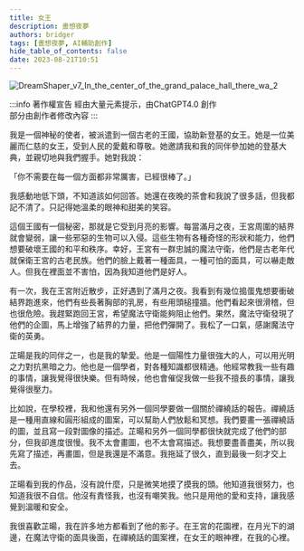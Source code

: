 ```yaml
---
title: 女王
description: 晝想夜夢
authors: bridger
tags: [晝想夜夢, AI輔助創作]
hide_table_of_contents: false
date: 2023-08-21T10:51
---
```


![DreamShaper_v7_In_the_center_of_the_grand_palace_hall_there_wa_2](https://e.brid.pw/i/2023/08/21/i88oxg.webp)


<!-- truncate -->

:::info 著作權宣告
經由大量元素提示，由ChatGPT4.0 創作  
部分由創作者修改內容
:::

我是一個神秘的使者，被派遣到一個古老的王國，協助新登基的女王。她是一位美麗而仁慈的女王，受到人民的愛戴和尊敬。她邀請我和我的同伴參加她的登基大典，並親切地與我們握手。她對我說：

「你不需要在每一個方面都非常厲害，已經很棒了。」

我感動地低下頭，不知道該如何回答。她還在夜晚的茶會和我說了很多話，但我都記不清了。只記得她溫柔的眼神和甜美的笑容。

這個王國有一個秘密，那就是它受到月亮的影響。每當滿月之夜，王宮周圍的結界就會變弱，讓一些邪惡的生物可以入侵。這些生物有各種奇怪的形狀和能力，他們想要破壞王國的和平和秩序。幸好，王宮有一群忠誠的魔法守衛，他們是古老年代就保衛王宮的古老民族。他們的臉上戴著一種面具，一種可怕的面具，可以嚇走敵人。但我在裡面並不害怕，因為我知道他們是好人。

有一次，我在王宮附近散步，正好遇到了滿月之夜。我看到有幾位搗蛋鬼想要衝破結界跑進來，他們有些長著胸部的乳房，有些用頭槌撞牆。他們看起來很滑稽，但也很危險。我趕緊跑回王宮，希望魔法守衛能夠阻止他們。果然，魔法守衛發現了他們的企圖，馬上增強了結界的力量，把他們彈開了。我松了一口氣，感謝魔法守衛的英勇。

芷暘是我的同伴之一，也是我的摯愛。他是一個陽性力量很強大的人，可以用光明之力對抗黑暗之力。他也是一個學者，對各種知識都很精通。他經常教我一些有趣的事情，讓我覺得很快樂。但有時候，他也會催促我做一些我不擅長的事情，讓我覺得很壓力。

比如說，在學校裡，我和他還有另外一個同學要做一個關於禪繞話的報告。禪繞話是一種用直線和圓形組成的圖案，可以幫助人們放鬆和冥想。我們要畫一張禪繞話的圖，並且寫一段對圖像的描述。芷暘和另外一個同學都很快就完成了他們的部分，但我卻進度很慢。我不太會畫圖，也不太會寫描述。我想要盡善盡美，所以我先寫了描述，再畫圖，但是我還是不滿意。我拖延了很久，直到最後一刻才交上去。

芷暘看到我的作品，沒有說什麼，只是微笑地摸了摸我的頭。他知道我很努力，也知道我很不自信。他沒有責怪我，也沒有嘲笑我。他只是用他的愛和支持，讓我感覺到溫暖和安全。

我很喜歡芷暘，我在許多地方都看到了他的影子。在王宮的花園裡，在月光下的湖邊，在魔法守衛的面具後面，在禪繞話的圖案裡，在女王的眼神裡，在我的心裡。

